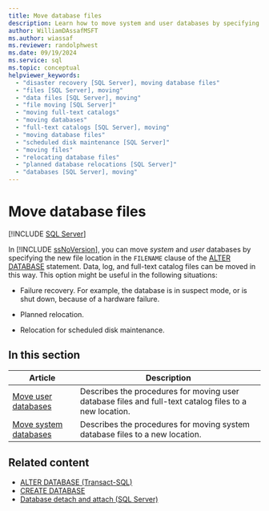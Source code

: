 ```yaml
---
title: Move database files
description: Learn how to move system and user databases by specifying the new file location in the FILENAME clause of the ALTER DATABASE statement.
author: WilliamDAssafMSFT
ms.author: wiassaf
ms.reviewer: randolphwest
ms.date: 09/19/2024
ms.service: sql
ms.topic: conceptual
helpviewer_keywords:
  - "disaster recovery [SQL Server], moving database files"
  - "files [SQL Server], moving"
  - "data files [SQL Server], moving"
  - "file moving [SQL Server]"
  - "moving full-text catalogs"
  - "moving databases"
  - "full-text catalogs [SQL Server], moving"
  - "moving database files"
  - "scheduled disk maintenance [SQL Server]"
  - "moving files"
  - "relocating database files"
  - "planned database relocations [SQL Server]"
  - "databases [SQL Server], moving"
---
```

# Move database files

[!INCLUDE [SQL Server](../../includes/applies-to-version/sqlserver.md)]

In [!INCLUDE [ssNoVersion](../../includes/ssnoversion-md.md)], you can move *system* and *user* databases by specifying the new file location in the `FILENAME` clause of the [ALTER DATABASE](../../t-sql/statements/alter-database-transact-sql.md) statement. Data, log, and full-text catalog files can be moved in this way. This option might be useful in the following situations:

- Failure recovery. For example, the database is in suspect mode, or is shut down, because of a hardware failure.

- Planned relocation.

- Relocation for scheduled disk maintenance.

## In this section

| Article | Description |
| --- | --- |
| [Move user databases](move-user-databases.md) | Describes the procedures for moving user database files and full-text catalog files to a new location. |
| [Move system databases](move-system-databases.md) | Describes the procedures for moving system database files to a new location. |

## Related content

- [ALTER DATABASE (Transact-SQL)](../../t-sql/statements/alter-database-transact-sql.md)
- [CREATE DATABASE](../../t-sql/statements/create-database-transact-sql.md)
- [Database detach and attach (SQL Server)](database-detach-and-attach-sql-server.md)
